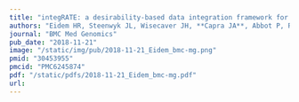 ```yaml
---
title: "integRATE: a desirability-based data integration framework for the prioritization of candidate genes across heterogeneous omics and its application to preterm birth"
authors: "Eidem HR, Steenwyk JL, Wisecaver JH, **Capra JA**, Abbot P, Rokas A."
journal: "BMC Med Genomics"
pub_date: "2018-11-21"
image: "/static/img/pub/2018-11-21_Eidem_bmc-mg.png"
pmid: "30453955"
pmcid: "PMC6245874"
pdf: "/static/pdfs/2018-11-21_Eidem_bmc-mg.pdf"
url: 
---
```

